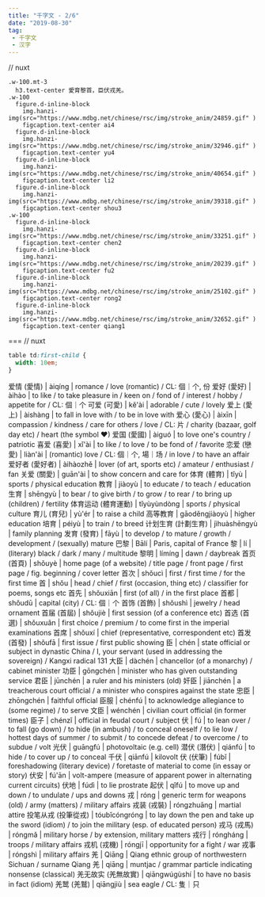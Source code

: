 ```yaml
---
title: "千字文 - 2/6"
date: "2019-08-30"
tag: 
 - 千字文
 - 汉字
---
```

// nuxt

```pug
.w-100.mt-3
  h3.text-center 愛育黎首，臣伏戎羌。
.w-100
  figure.d-inline-block
    img.hanzi-img(src="https://www.mdbg.net/chinese/rsc/img/stroke_anim/24859.gif" )
    figcaption.text-center ai4
  figure.d-inline-block
    img.hanzi-img(src="https://www.mdbg.net/chinese/rsc/img/stroke_anim/32946.gif" )
    figcaption.text-center yu4
  figure.d-inline-block
    img.hanzi-img(src="https://www.mdbg.net/chinese/rsc/img/stroke_anim/40654.gif" )
    figcaption.text-center li2
  figure.d-inline-block
    img.hanzi-img(src="https://www.mdbg.net/chinese/rsc/img/stroke_anim/39318.gif" )
    figcaption.text-center shou3
.w-100
  figure.d-inline-block
    img.hanzi-img(src="https://www.mdbg.net/chinese/rsc/img/stroke_anim/33251.gif" )
    figcaption.text-center chen2
  figure.d-inline-block
    img.hanzi-img(src="https://www.mdbg.net/chinese/rsc/img/stroke_anim/20239.gif" )
    figcaption.text-center fu2
  figure.d-inline-block
    img.hanzi-img(src="https://www.mdbg.net/chinese/rsc/img/stroke_anim/25102.gif" )
    figcaption.text-center rong2
  figure.d-inline-block
    img.hanzi-img(src="https://www.mdbg.net/chinese/rsc/img/stroke_anim/32652.gif" )
    figcaption.text-center qiang1
```

===
// nuxt

```css
table td:first-child {
  width: 10em;
}
```

爱情 (愛情) | àiqíng | romance / love (romantic) / CL: 個｜个, 份
爱好 (愛好) | àihào | to like / to take pleasure in / keen on / fond of / interest / hobby / appetite for / CL: 個｜个
可爱 (可愛) | kě'ài | adorable / cute / lovely
爱上 (愛上) | àishàng | to fall in love with / to be in love with
爱心 (愛心) | àixīn | compassion / kindness / care for others / love / CL: 片 / charity (bazaar, golf day etc) / heart (the symbol ♥)
爱国 (愛國) | àiguó | to love one's country / patriotic
喜爱 (喜愛) | xǐ'ài | to like / to love / to be fond of / favorite
恋爱 (戀愛) | liàn'ài | (romantic) love / CL: 個｜个, 場｜场 / in love / to have an affair
爱好者 (愛好者) | àihàozhě | lover (of art, sports etc) / amateur / enthusiast / fan
关爱 (關愛) | guān'ài | to show concern and care for
体育 (體育) | tǐyù | sports / physical education
教育 | jiàoyù | to educate / to teach / education
生育 | shēngyù | to bear / to give birth / to grow / to rear / to bring up (children) / fertility
体育运动 (體育運動) | tǐyùyùndòng | sports / physical culture
育儿 (育兒) | yù'ér | to raise a child
高等教育 | gāoděngjiàoyù | higher education
培育 | péiyù | to train / to breed
计划生育 (計劃生育) | jìhuàshēngyù | family planning
发育 (發育) | fāyù | to develop / to mature / growth / development / (sexually) mature
巴黎 | Bālí | Paris, capital of France
黎 | lí | (literary) black / dark / many / multitude
黎明 | límíng | dawn / daybreak
首页 (首頁) | shǒuyè | home page (of a website) / title page / front page / first page / fig. beginning / cover letter
首次 | shǒucì | first / first time / for the first time
首 | shǒu | head / chief / first (occasion, thing etc) / classifier for poems, songs etc
首先 | shǒuxiān | first (of all) / in the first place
首都 | shǒudū | capital (city) / CL: 個｜个
首饰 (首飾) | shǒushì | jewelry / head ornament
首届 (首屆) | shǒujiè | first session (of a conference etc)
首选 (首選) | shǒuxuǎn | first choice / premium / to come first in the imperial examinations
首席 | shǒuxí | chief (representative, correspondent etc)
首发 (首發) | shǒufā | first issue / first public showing
臣 | chén | state official or subject in dynastic China / I, your servant (used in addressing the sovereign) / Kangxi radical 131
大臣 | dàchén | chancellor (of a monarchy) / cabinet minister
功臣 | gōngchén | minister who has given outstanding service
君臣 | jūnchén | a ruler and his ministers (old)
奸臣 | jiānchén | a treacherous court official / a minister who conspires against the state
忠臣 | zhōngchén | faithful official
臣服 | chénfú | to acknowledge allegiance to (some regime) / to serve
文臣 | wénchén | civilian court official (in former times)
臣子 | chénzǐ | official in feudal court / subject
伏 | fú | to lean over / to fall (go down) / to hide (in ambush) / to conceal oneself / to lie low / hottest days of summer / to submit / to concede defeat / to overcome / to subdue / volt
光伏 | guāngfú | photovoltaic (e.g. cell)
潜伏 (潛伏) | qiánfú | to hide / to cover up / to conceal
千伏 | qiānfú | kilovolt
伏 (伏筆) | fúbǐ | foreshadowing (literary device) / foretaste of material to come (in essay or story)
伏安 | fú'ān | volt-ampere (measure of apparent power in alternating current circuits)
伏地 | fúdì | to lie prostrate
起伏 | qǐfú | to move up and down / to undulate / ups and downs
戎 | róng | generic term for weapons (old) / army (matters) / military affairs
戎装 (戎裝) | róngzhuāng | martial attire
投笔从戎 (投筆從戎) | tóubǐcóngróng | to lay down the pen and take up the sword (idiom) / to join the military (esp. of educated person)
戎马 (戎馬) | róngmǎ | military horse / by extension, military matters
戎行 | róngháng | troops / military affairs
戎机 (戎機) | róngjī | opportunity for a fight / war
戎事 | róngshì | military affairs
羌 | Qiāng | Qiang ethnic group of northwestern Sichuan / surname Qiang
羌 | qiāng | muntjac / grammar particle indicating nonsense (classical)
羌无故实 (羌無故實) | qiāngwúgùshí | to have no basis in fact (idiom)
羌鹫 (羌鷲) | qiāngjiù | sea eagle / CL: 隻｜只
